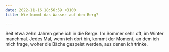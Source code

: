 ```yaml
---
date: 2022-11-16 18:56:59 +0100
title: Wie kommt das Wasser auf den Berg?

---
```

Seit etwa zehn Jahren gehe ich in die Berge. Im Sommer sehr oft, im Winter manchmal. Jedes Mal, wenn ich dort bin, kommt der Moment, an dem ich mich frage, woher die Bäche gespeist werden, aus denen ich trinke.